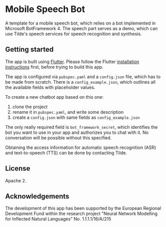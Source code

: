 # Mobile Speech Bot

A template for a mobile speech bot, which relies on a bot implemented in Microsoft BotFramework 4. The speech part serves as a demo, which can use Tilde's speech services for speech recognition and synthesis.

## Getting started

The app is built using [Flutter](https://flutter.dev/). Please follow the Flutter [installation instructions](https://flutter.dev/docs/get-started/install) first, before trying to build this app.

The app is configured via `pubspec.yaml` and a `config.json` file, which has to be made from scratch. There is a `config_example.json`, which outlines all the available fields with placeholder values.

To create a new chatbot app based on this one:
1. clone the project
2. rename it in `pubspec.yaml`, and write some description
3. create a `config.json` with same fields as `config_example.json`

The only really required field is `bot_framework_secret`, which identifies the bot you want to use in your app and authorizes you to chat with it. No conversation will be possible without this specified.

Obtaining the access information for automatic speech recognition (ASR) and text-to-speech (TTS) can be done by contacting Tilde.

## License

Apache 2.

## Acknowledgements

The development of this app has been supported by the European Regional Development Fund within the research project ”Neural Network Modelling for Inflected Natural Languages” No. 1.1.1.1/16/A/215